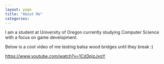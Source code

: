 ```yaml
---
layout: page
title: "About Me"
categories:
---
```


I am a student at University of Oregon currently studying Computer Science with a focus on game development.

Below is a cool video of me testing balsa wood bridges until they break :)

https://www.youtube.com/watch?v=1Cd3pjzJxgY
